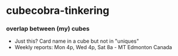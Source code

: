 # cubecobra-tinkering

### overlap between (my) cubes
- Just this? Card name in a cube but not in "uniques"
- Weekly reports: Mon 4p, Wed 4p, Sat 8a - MT Edmonton Canada
